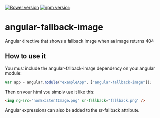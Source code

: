 [![Bower version](https://badge.fury.io/bo/angular-fallback-image.svg)](http://badge.fury.io/bo/angular-fallback-image)
[![npm version](https://badge.fury.io/js/angular-fallback-image.svg)](http://badge.fury.io/js/angular-fallback-image)

# angular-fallback-image
Angular directive that shows a fallback image when an image returns 404

## How to use it

You must include the angular-fallback-image dependency on your angular module:
```javascript
var app = angular.module("exampleApp", ["angular-fallback-image"]);
```

Then on your html you simply use it like this:
```html
<img ng-src="nonExistentImage.png" sr-fallback="fallback.png" /> 
```

Angular expressions can also be added to the sr-fallback attribute.